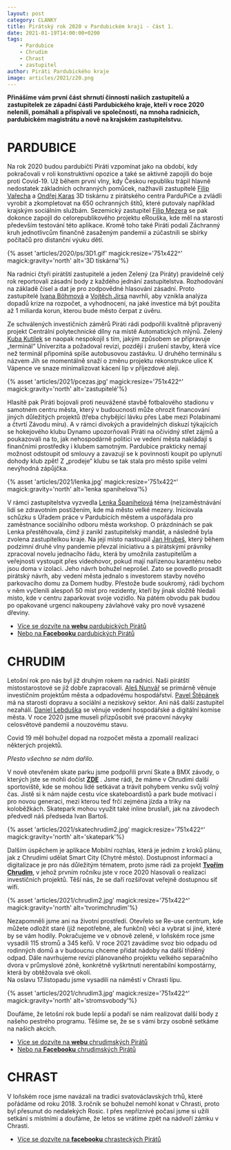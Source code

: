 ```yaml
---
layout: post
category: CLANKY
title: Pirátský rok 2020 v Pardubickém kraji - část 1.
date: 2021-01-19T14:00:00+0200
tags: 
    - Pardubice
    - Chrudim
    - Chrast
    - zastupitel
author: Piráti Pardubického kraje
image: articles/2021/z20.png
---
```

**Přinášíme vám první část shrnutí činností našich zastupitelů a zastupitelek ze západní části Pardubického kraje, kteří v roce 2020 nelenili, pomáhali a přispívali ve společnosti, na mnoha radnicích, pardubickém magistrátu a nově na krajském zastupitelstvu.**

# PARDUBICE 

Na rok 2020 budou pardubičtí Piráti vzpomínat jako na období, kdy pokračovali v roli konstruktivní opozice a také se aktivně zapojili do boje proti Covid-19. Už během první vlny, kdy Českou republiku trápil hlavně nedostatek základních ochranných pomůcek, nažhavili zastupitelé [Filip Vařecha](https://pardubice.pirati.cz/clenove/filip-varecha/) a [Ondřej Karas](https://pardubice.pirati.cz/clenove/ondrej-karas/) 3D tiskárnu z pirátského centra ParduPiCe a zvládli vyrobit a zkompletovat na 650 ochranných štítů, které putovaly například krajským sociálním službám. Sezemický zastupitel [Filip Mezera](https://pardubice.pirati.cz/clenove/filip-mezera/) se pak dokonce zapojil do celorepublikového projektu eRouška, kde měl na starosti především testování této aplikace. Kromě toho také Piráti podali Záchranný kruh jednotlivcům finančně zasaženým pandemií a zúčastnili se sbírky počítačů pro distanční výuku dětí. 

 {% asset 'articles/2020/ps/3D1.gif' magick:resize='751x422^' 
magick:gravity='north' alt='3D tiskárna'%}

Na radnici čtyři pirátští zastupitelé a jeden Zelený (za Piráty) pravidelně celý rok reportovali zásadní body z každého jednání zastupitelstva. Rozhodování na základě čísel a dat je pro zodpovědné hlasování zásadní. Proto zastupitelé [Ivana Böhmová](https://pardubice.pirati.cz/clenove/ivana-bohmova/) a [Vojtěch Jirsa](https://pardubice.pirati.cz/clenove/vojtech-jirsa/) navrhli, aby vznikla analýza dopadů krize na rozpočet, a vyhodnocení, na jaké investice má být použita až 1 miliarda korun, kterou bude město čerpat z úvěru.


Ze schválených investičních záměrů Piráti rádi podpořili kvalitně připravený projekt Centrální polytechnické dílny na místě Automatických mlýnů. Zelený [Kuba Kutílek](https://pardubice.pirati.cz/clenove/jakub-kutilek/) se naopak nespokojil s tím, jakým způsobem se připravuje „terminál“ Univerzita a požadoval revizi, později i zrušení stavby, která více než terminál připomíná spíše autobusovou zastávku. U druhého terminálu s názvem Jih se momentálně snaží o změnu projektu rekonstrukce ulice K Vápence ve snaze minimalizovat kácení lip v příjezdové aleji. 

{% asset 'articles/2021/pcezas.jpg' magick:resize='751x422^' 
magick:gravity='north' alt='zastupitelé'%}

Hlasitě pak Piráti bojovali proti neuvážené stavbě fotbalového stadionu v samotném centru města, který v budoucnosti může ohrozit financování jiných důležitých projektů (třeba chybějící lávku přes Labe mezi Polabinami a čtvrtí Závodu míru). A v rámci divokých a pravidelných diskuzí týkajících se hokejového klubu Dynamo upozorňovali Piráti na očividný střet zájmů a poukazovali na to, jak nehospodárně politici ve vedení města nakládají s finančními prostředky i klubem samotným. Pardubice prakticky nemají možnost odstoupit od smlouvy a zavazují se k povinnosti koupit po uplynutí dohody klub zpět! Z „prodeje“ klubu se tak stala pro město spíše velmi nevýhodná zápůjčka. 

{% asset 'articles/2021/lenka.jpg' magick:resize='751x422^' 
magick:gravity='north' alt='lenka spanihelova'%}

V rámci zastupitelstva vyzvedla [Lenka Španihelová](https://pardubice.pirati.cz/clenove/lenka-spanihelova/) téma (ne)zaměstnávání lidí se zdravotním postižením, kde má město velké mezery. Iniciovala schůzku s Úřadem práce v Pardubicích městem a uspořádala pro zaměstnance sociálního odboru města workshop. O prázdninách se pak Lenka přestěhovala, čímž jí zanikl zastupitelský mandát, a následně byla zvolena zastupitelkou kraje. Na její místo nastoupil [Jan Hrubeš](https://pardubice.pirati.cz/clenove/jan-hrubes/), který během podzimní druhé vlny pandemie převzal iniciativu a s pirátskými právníky zpracoval novelu jednacího řádu, která by umožnila zastupitelům a veřejnosti vystoupit přes videohovor, pokud mají nařízenou karanténu nebo jsou doma v izolaci. Jeho návrh bohužel neprošel. Zato se povedlo prosadit pirátský návrh, aby vedení města jednalo s investorem stavby nového parkovacího domu za Domem hudby. Přestože bude soukromý, rádi bychom v něm vyčlenili alespoň 50 míst pro rezidenty, kteří by jinak složitě hledali místo, kde v centru zaparkovat svoje vozidlo. Na pátém obvodu pak budou po opakované urgenci nakoupeny závlahové vaky pro nově vysazené dřeviny.


- [Více se dozvíte na **webu** pardubických Pirátů](https://pardubice.pirati.cz/)
- [Nebo na **Facebooku** pardubických Pirátů](https://www.facebook.com/PiratiPardubice)

# CHRUDIM
Letošní rok pro nás byl již druhým rokem na radnici. Naši pirátští místostarostové se již dobře zapracovali. [Aleš Nunvář](https://pardubicky.pirati.cz/lide/ales-nunvar/) se primárně věnuje investičním projektům města a odpadovému hospodářství. [Pavel Štěpánek](https://pardubicky.pirati.cz/lide/pavel-stepanek/) má na starosti dopravu a sociální a neziskový sektor. Ani náš další zastupitel nezahálí. [Daniel Lebduška](https://pardubicky.pirati.cz/lide/daniel-lebduska/) se věnuje vedení hospodářské a digitální komise města.
 V roce 2020 jsme museli  přizpůsobit  své pracovní návyky celosvětové pandemii a nouzovému stavu.

Covid 19 měl bohužel dopad na rozpočet města a zpomalil realizaci některých projektů.

*Přesto všechno se nám dařilo.*

V nově otevřeném skate parku jsme podpořili první Skate a BMX závody, o kterých jste se mohli dočíst **[ZDE](https://chrudim.pirati.cz/tiskove-zpravy/pirati-podporili-skate-bmx-zavody.html)** .
Jsme rádi, že máme v Chrudimi další sportoviště, kde se mohou lidé setkávat a trávit pohybem venku svůj volný čas. Jistě si k nám najde cestu více skateboardistů a park bude motivací i pro novou generaci, mezi kterou teď frčí zejména jízda a triky na koloběžkách. Skatepark mohou využit také inline bruslaři, jak na závodech předvedl náš předseda Ivan Bartoš.

{% asset 'articles/2021/skatechrudim2.jpg' magick:resize='751x422^' 
magick:gravity='north' alt='skatepark'%}

Dalším úspěchem je aplikace Mobilní rozhlas, která je jedním z kroků plánu, jak z Chrudimi udělat Smart City (Chytré město). Dostupnost informací a digitalizace je pro nás důležitým tématem, proto jsme rádi za projekt **[Tvořím Chrudim](https://participace.mobilnirozhlas.cz/tvorimchrudim)**, v jehož prvním ročníku jste v roce 2020 hlasovali o realizaci investičních projektů. Těší nás, že se daří rozšiřovat veřejně dostupnou síť wifi.


{% asset 'articles/2021/chrudim2.jpg' magick:resize='751x422^' 
magick:gravity='north' alt='tvorimchrudim'%}

Nezapomněli jsme ani na životní prostředí. Otevřelo se Re-use centrum, kde můžete odložit staré (již nepotřebné, ale funkční) věci a vybrat si jiné, které by se vám hodily.
Pokračujeme ve v obnově zeleně, v loňském roce jsme vysadili 115 stromů a 345 keřů.
 V roce 2021 zavádíme svoz bio odpadu od rodinných domů a v budoucnu chceme přidat nádoby na další tříděný odpad. Dále navrhujeme revizi plánovaného projektu velkého separačního dvora v průmyslové zóně, konkrétně vyškrtnutí nerentabilní kompostárny, která by obtěžovala své okolí.     
Na oslavu 17.listopadu jsme vysadili na náměstí v Chrasti lípu.


{% asset 'articles/2021/chrudim3.jpg' magick:resize='751x422^' 
magick:gravity='north' alt='stromsvobody'%}

Doufáme, že letošní rok bude lepší a podaří se nám realizovat další body z našeho pestrého programu. Těšíme se, že se s vámi brzy osobně setkáme na našich akcích.

- [Více se dozvíte na **webu** chrudimských Pirátů](https://chrudim.pirati.cz/)
- [Nebo na **Facebooku** chrudimských Pirátů](https://www.facebook.com/CeskaPiratskaStranaChrudim/)

# CHRAST
V loňském roce jsme navázali na tradici svatováclavských trhů, které pořádáme od roku 2018. 3.ročník se bohužel nemohl konat v Chrasti, proto byl přesunut do nedalekých Rosic.     I přes nepříznivé počasí jsme si užili setkání s místními a doufáme, že letos se vrátíme zpět na nádvoří zámku v Chrasti. 

- [Více se dozvíte na **facebooku** chrasteckých Pirátů](https://www.facebook.com/ceskapiratskastranachrast)
